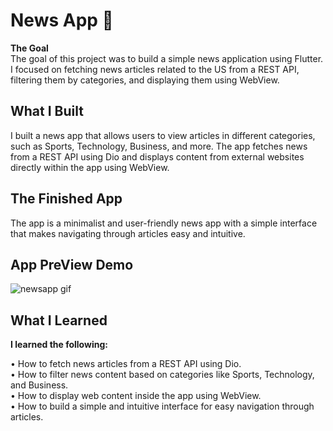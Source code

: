 # News App 📰
**The Goal**<br/>
The goal of this project was to build a simple news application using Flutter. I focused on fetching news articles related to the US from a REST API, filtering them by categories, and displaying them using WebView.

## What I Built
I built a news app that allows users to view articles in different categories, such as Sports, Technology, Business, and more. The app fetches news from a REST API using Dio and displays content from external websites directly within the app using WebView.

## The Finished App
The app is a minimalist and user-friendly news app with a simple interface that makes navigating through articles easy and intuitive.

## App PreView Demo
![newsapp gif](https://github.com/user-attachments/assets/3a065c4a-69cf-4875-aabb-b76c9b62a3ca)


## What I Learned
**I learned the following:**<br/>

• How to fetch news articles from a REST API using Dio.<br/>
• How to filter news content based on categories like Sports, Technology, and Business.<br/>
• How to display web content inside the app using WebView.<br/>
• How to build a simple and intuitive interface for easy navigation through articles.<br/>
